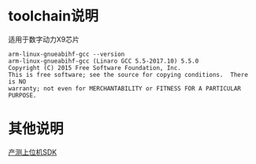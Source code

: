 # toolchain说明

适用于数字动力X9芯片
```shell
arm-linux-gnueabihf-gcc --version
arm-linux-gnueabihf-gcc (Linaro GCC 5.5-2017.10) 5.5.0
Copyright (C) 2015 Free Software Foundation, Inc.
This is free software; see the source for copying conditions.  There is NO
warranty; not even for MERCHANTABILITY or FITNESS FOR A PARTICULAR PURPOSE.
```

# 其他说明

[产测上位机SDK](https://github.com/TuyaInc/TUYA_PTS_SDK/)
